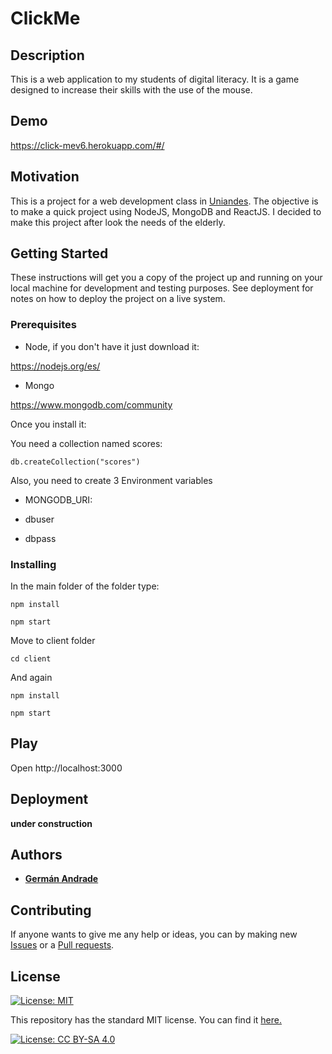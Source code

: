 # ClickMe
## Description
This is a web application to my students of digital literacy. It is a game designed to increase their skills with the use of the mouse.

## Demo
https://click-mev6.herokuapp.com/#/

## Motivation
This is a project for a web development class in [Uniandes](https://www.uniandes.edu.co). The objective is to make a quick project using NodeJS, MongoDB and ReactJS. I decided to make this project after look the needs of the elderly.

## Getting Started

These instructions will get you a copy of the project up and running on your local machine for development and testing purposes. See deployment for notes on how to deploy the project on a live system.

### Prerequisites

* Node, if you don't have it just download it:

https://nodejs.org/es/

* Mongo

https://www.mongodb.com/community

Once you install it:

You need a  collection named scores:

```
db.createCollection("scores")
```

Also, you need to create 3 Environment variables

* MONGODB_URI:

* dbuser

* dbpass

### Installing

In the main folder of the folder type:

```
npm install

npm start
```

Move to client folder 

```
cd client
```

And again 

```
npm install

npm start
```

## Play

Open http://localhost:3000


## Deployment
__under construction__

## Authors
* [__Germán Andrade__](https://github.com/gcandrade10)

## Contributing
If anyone wants to give me any help or ideas, you can by making new [Issues](https://github.com/gcandrade10/ClickMe/issues) or a [Pull requests](https://github.com/gcandrade10/ClickMe/pulls).

## License
[![License: MIT](https://img.shields.io/badge/License-MIT-yellow.svg)](https://opensource.org/licenses/MIT)

This repository has the standard MIT license. You can find it [here.](https://github.com/gcandrade10/ClickMe/blob/master/LICENSE)

[![License: CC BY-SA 4.0](https://licensebuttons.net/l/by-sa/4.0/80x15.png)](https://creativecommons.org/licenses/by-sa/4.0/)
